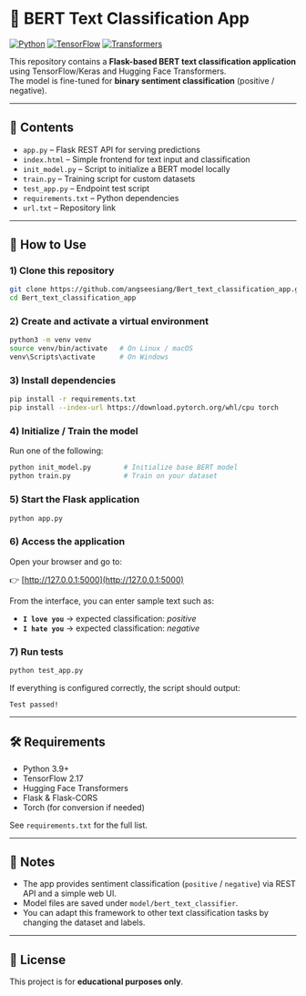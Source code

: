 # 🧠 BERT Text Classification App

[![Python](https://img.shields.io/badge/Python-3.9%2B-blue)](#)
[![TensorFlow](https://img.shields.io/badge/TensorFlow-2.17-orange)](#)
[![Transformers](https://img.shields.io/badge/HuggingFace-Transformers-green)](#)

This repository contains a **Flask-based BERT text classification application** using TensorFlow/Keras and Hugging Face Transformers.  
The model is fine-tuned for **binary sentiment classification** (positive / negative).  

---

## 📖 Contents

- `app.py` – Flask REST API for serving predictions
- `index.html` – Simple frontend for text input and classification
- `init_model.py` – Script to initialize a BERT model locally
- `train.py` – Training script for custom datasets
- `test_app.py` – Endpoint test script
- `requirements.txt` – Python dependencies
- `url.txt` – Repository link

---

## 🚀 How to Use

### 1) Clone this repository

```bash
git clone https://github.com/angseesiang/Bert_text_classification_app.git
cd Bert_text_classification_app
```

### 2) Create and activate a virtual environment

```bash
python3 -m venv venv
source venv/bin/activate   # On Linux / macOS
venv\Scripts\activate      # On Windows
```

### 3) Install dependencies

```bash
pip install -r requirements.txt
pip install --index-url https://download.pytorch.org/whl/cpu torch
```

### 4) Initialize / Train the model

Run one of the following:

```bash
python init_model.py        # Initialize base BERT model
python train.py             # Train on your dataset
```

### 5) Start the Flask application

```bash
python app.py
```

### 6) Access the application

Open your browser and go to:  

👉 [http://127.0.0.1:5000](http://127.0.0.1:5000)  

From the interface, you can enter sample text such as:  

- **`I love you`** → expected classification: *positive*  
- **`I hate you`** → expected classification: *negative*  

### 7) Run tests

```bash
python test_app.py
```

If everything is configured correctly, the script should output:

```
Test passed!
```

---

## 🛠️ Requirements

- Python 3.9+
- TensorFlow 2.17
- Hugging Face Transformers
- Flask & Flask-CORS
- Torch (for conversion if needed)

See `requirements.txt` for the full list.

---

## 📌 Notes

- The app provides sentiment classification (`positive` / `negative`) via REST API and a simple web UI.  
- Model files are saved under `model/bert_text_classifier`.  
- You can adapt this framework to other text classification tasks by changing the dataset and labels.

---

## 📜 License

This project is for **educational purposes only**.
